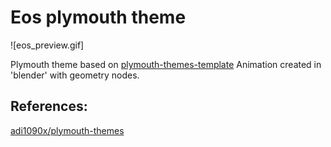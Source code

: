 # Eos plymouth theme

![eos_preview.gif]

Plymouth theme based on [plymouth-themes-template](https://github.com/adi1090x/plymouth-themes/tree/master/template)
Animation created in 'blender' with geometry nodes.

## References:
[adi1090x/plymouth-themes](https://github.com/adi1090x/plymouth-themes)

